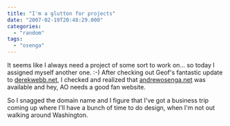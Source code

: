 ```yaml
---
title: "I'm a glutton for projects"
date: "2007-02-19T20:48:29.000"
categories: 
  - "random"
tags: 
  - "osenga"
---
```


It seems like I always need a project of some sort to work on... so today I assigned myself another one. :-) After checking out Geof's fantastic update to [derekwebb.net](http://derekwebb.net), I checked and realized that [andrewosenga.net](http://andrewosenga.net) was available and hey, AO needs a good fan website.

So I snagged the domain name and I figure that I've got a business trip coming up where I'll have a bunch of time to do design, when I'm not out walking around Washington.
